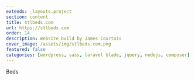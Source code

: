 ```yaml
---
extends: _layouts.project
section: content
title: stlbeds.com
url: https://stlbeds.com
order: 14
description: Website build by James Courtois
cover_image: /assets/img/stlbeds.com.png
featured: false
categories: [wordpress, sass, laravel blade, jquery, nodejs, composer]
---
```


Beds